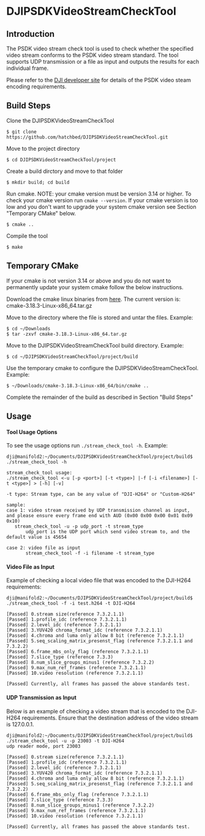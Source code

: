 # DJIPSDKVideoStreamCheckTool

## Introduction
The PSDK video stream check tool is used to check whether the specified video stream conforms to the PSDK video stream standard. The tool supports UDP transmission or a file as input and outputs the results for each individual frame. 

Please refer to the [DJI developer site](https://developer.dji.com/document/65de35b8-78ff-4199-b3ab-ce57ea95301b) for details of the PSDK video steam encoding requirements.

## Build Steps
Clone the DJIPSDKVideoStreamCheckTool
```
$ git clone https://github.com/hatchbed/DJIPSDKVideoStreamCheckTool.git
```
Move to the project directory
``` 
$ cd DJIPSDKVideoStreamCheckTool/project
```
Create a build dirctory and move to that folder
```
$ mkdir build; cd build
```
Run cmake. NOTE: your cmake version must be version 3.14 or higher. To check your cmake version run `cmake --version`. If your cmake version is too low and you don't want to upgrade your system cmake version see Section "Temporary CMake" below.
```
$ cmake ..
```
Compile the tool
```
$ make
```

## Temporary CMake
If your cmake is not version 3.14 or above and you do not want to permanently update your system cmake follow the below instructions.

Download the cmake linux binaries from [here](https://cmake.org/download/).  The current version is: cmake-3.18.3-Linux-x86_64.tar.gz

Move to the directory where the file is stored and untar the files.  Example:
```
$ cd ~/Downloads
$ tar -zxvf cmake-3.18.3-Linux-x86_64.tar.gz
```

Move to the DJIPSDKVideoStreamCheckTool build directory. Example:
```
$ cd ~/DJIPSDKVideoStreamCheckTool/project/build
```

Use the temporary cmake to configure the DJIPSDKVideoStreamCheckTool. Example:
```
$ ~/Downloads/cmake-3.18.3-Linux-x86_64/bin/cmake .. 
```

Complete the remainder of the build as described in Section "Build Steps"

## Usage

#### Tool Usage Options 
To see the usage options run `./stream_check_tool -h`. Example: 

```
dji@manifold2:~/Documents/DJIPSDKVideoStreamCheckTool/project/build$ ./stream_check_tool -h

stream_check_tool usage:
./stream_check_tool <-u [-p <port>] [-t <type>] |-f [-i <filename>] [-t <type>] > [-h] [-v]

-t type: Stream type, can be any value of "DJI-H264" or "Custom-H264"

sample:
case 1: video stream received by UDP transmission channel as input, and please ensure every frame end with AUD (0x00 0x00 0x00 0x01 0x09 0x10)
   stream_check_tool -u -p udp_port -t stream_type
       udp_port is the UDP port which send video stream to, and the default value is 45654

case 2: video file as input
       stream_check_tool -f -i filename -t stream_type
```

#### Video File as Input 
Example of checking a local video file that was encoded to the DJI-H264 requirements:

```
dji@manifold2:~/Documents/DJIPSDKVideoStreamCheckTool/project/build$ ./stream_check_tool -f -i test.h264 -t DJI-H264

[Passed] 0.stream size(reference 7.3.2.1.1)
[Passed] 1.profile_idc (reference 7.3.2.1.1)
[Passed] 2.level_idc (reference 7.3.2.1.1)
[Passed] 3.YUV420 chroma_format_idc (reference 7.3.2.1.1)
[Passed] 4.chroma and luma only allow 8 bit (reference 7.3.2.1.1)
[Passed] 5.seq_scaling_matrix_presenst_flag (reference 7.3.2.1.1 and 7.3.2.2)
[Passed] 6.frame_mbs_only_flag (reference 7.3.2.1.1)
[Passed] 7.slice_type (reference 7.3.3)
[Passed] 8.num_slice_groups_minus1 (reference 7.3.2.2)
[Passed] 9.max_num_ref_frames (reference 7.3.2.1.1)
[Passed] 10.video resolution (reference 7.3.2.1.1)

[Passed] Currently, all frames has passed the above standards test.
```

#### UDP Transmission as Input
Below is an example of checking a video stream that is encoded to the DJI-H264 requirements.  Ensure that the destination address of the video stream is 127.0.0.1. 

```
dji@manifold2:~/Documents/DJIPSDKVideoStreamCheckTool/project/build$ ./stream_check_tool -u -p 23003 -t DJI-H264
udp reader mode, port 23003

[Passed] 0.stream size(reference 7.3.2.1.1)
[Passed] 1.profile_idc (reference 7.3.2.1.1)
[Passed] 2.level_idc (reference 7.3.2.1.1)
[Passed] 3.YUV420 chroma_format_idc (reference 7.3.2.1.1)
[Passed] 4.chroma and luma only allow 8 bit (reference 7.3.2.1.1)
[Passed] 5.seq_scaling_matrix_presenst_flag (reference 7.3.2.1.1 and 7.3.2.2)
[Passed] 6.frame_mbs_only_flag (reference 7.3.2.1.1)
[Passed] 7.slice_type (reference 7.3.3)
[Passed] 8.num_slice_groups_minus1 (reference 7.3.2.2)
[Passed] 9.max_num_ref_frames (reference 7.3.2.1.1)
[Passed] 10.video resolution (reference 7.3.2.1.1)

[Passed] Currently, all frames has passed the above standards test.
```
